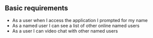 ## Basic requirements
- As a user when I access the application I prompted for my name
- As a named user I can see a list of other online named users
- As a user I can video chat with other named users